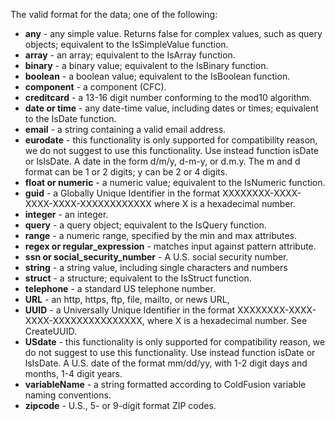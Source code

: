 The valid format for the data; one of the following:

* **any** - any simple value. Returns false for complex values, such as query objects; equivalent to the IsSimpleValue function.
* **array** - an array; equivalent to the IsArray function.
* **binary** - a binary value; equivalent to the IsBinary function.
* **boolean** - a boolean value; equivalent to the IsBoolean function.
* **component** - a component (CFC).
* **creditcard** - a 13-16 digit number conforming to the mod10 algorithm.
* **date or time** - any date-time value, including dates or times; equivalent to the IsDate function.
* **email** - a string containing a valid email address.
* **eurodate** - this functionality is only supported for compatibility reason, we do not suggest to use this functionality. Use instead function isDate or lsIsDate. A date in the form d/m/y, d-m-y, or d.m.y. The m and d format can be 1 or 2 digits; y can be 2 or 4 digits.
* **float or numeric** - a numeric value; equivalent to the IsNumeric function.
* **guid** - a Globally Unique Identifier in the format XXXXXXXX-XXXX-XXXX-XXXX-XXXXXXXXXXXX where X is a hexadecimal number.
* **integer** - an integer.
* **query** - a query object; equivalent to the IsQuery function.
* **range** - a numeric range, specified by the min and max attributes.
* **regex or regular_expression** - matches input against pattern attribute.
* **ssn or social_security_number** - A U.S. social security number.
* **string** - a string value, including single characters and numbers
* **struct** - a structure; equivalent to the IsStruct function.
* **telephone** - a standard US telephone number.
* **URL** - an http, https, ftp, file, mailto, or news URL,
* **UUID** - a Universally Unique Identifier in the format XXXXXXXX-XXXX-XXXX-XXXXXXXXXXXXXXX, where X is a hexadecimal number. See CreateUUID.
* **USdate** - this functionality is only supported for compatibility reason, we do not suggest to use this functionality. Use instead function isDate or lsIsDate. A U.S. date of the format mm/dd/yy, with 1-2 digit days and months, 1-4 digit years.
* **variableName** - a string formatted according to ColdFusion variable naming conventions.
* **zipcode** - U.S., 5- or 9-digit format ZIP codes.
